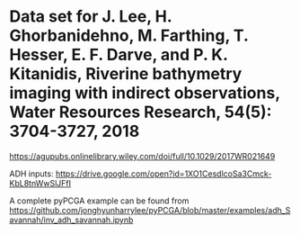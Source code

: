 
# Data set for J. Lee, H. Ghorbanidehno, M. Farthing, T. Hesser, E. F. Darve, and P. K. Kitanidis, Riverine bathymetry imaging with indirect observations, Water Resources Research, 54(5): 3704-3727, 2018

https://agupubs.onlinelibrary.wiley.com/doi/full/10.1029/2017WR021649

ADH inputs: 
https://drive.google.com/open?id=1XO1CesdlcoSa3Cmck-KbL8tnWwSlJFfI

A complete pyPCGA example can be found from
https://github.com/jonghyunharrylee/pyPCGA/blob/master/examples/adh_Savannah/inv_adh_savannah.ipynb
